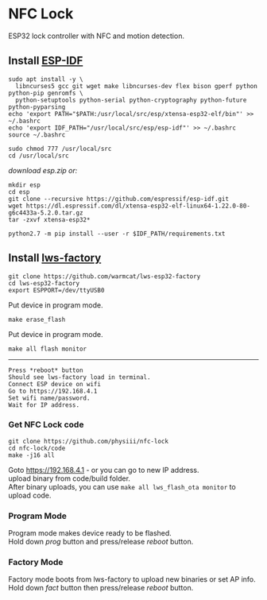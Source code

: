 # NFC Lock
ESP32 lock controller with NFC and motion detection.


## Install [ESP-IDF](https://docs.espressif.com/projects/esp-idf/en/latest/get-started/index.html)

```
sudo apt install -y \
  libncurses5 gcc git wget make libncurses-dev flex bison gperf python python-pip genromfs \
  python-setuptools python-serial python-cryptography python-future python-pyparsing 
echo 'export PATH="$PATH:/usr/local/src/esp/xtensa-esp32-elf/bin"' >> ~/.bashrc
echo 'export IDF_PATH="/usr/local/src/esp/esp-idf"' >> ~/.bashrc
source ~/.bashrc

sudo chmod 777 /usr/local/src
cd /usr/local/src
```
*download esp.zip or:*
```
mkdir esp
cd esp
git clone --recursive https://github.com/espressif/esp-idf.git
wget https://dl.espressif.com/dl/xtensa-esp32-elf-linux64-1.22.0-80-g6c4433a-5.2.0.tar.gz
tar -zxvf xtensa-esp32* 

python2.7 -m pip install --user -r $IDF_PATH/requirements.txt
```


## Install [lws-factory](https://github.com/warmcat/lws-esp32-factory)
```
git clone https://github.com/warmcat/lws-esp32-factory
cd lws-esp32-factory
export ESPPORT=/dev/ttyUSB0
```
Put device in program mode.  
```
make erase_flash
```
Put device in program mode.  
```
make all flash monitor
```
---
```
Press *reboot* button
Should see lws-factory load in terminal.
Connect ESP device on wifi
Go to https://192.168.4.1
Set wifi name/password.
Wait for IP address.
```
### Get NFC Lock code
```
git clone https://github.com/physiii/nfc-lock
cd nfc-lock/code
make -j16 all
```
Goto https://192.168.4.1 - or you can go to new IP address.  
upload binary from code/build folder.  
After binary uploads, you can use `make all lws_flash_ota monitor` to upload code.  

### Program Mode
Program mode makes device ready to be flashed.  
Hold down *prog* button and press/release *reboot* button.  

### Factory Mode
Factory mode boots from lws-factory to upload new binaries or set AP info.  
Hold down *fact* button then press/release *reboot* button.  
